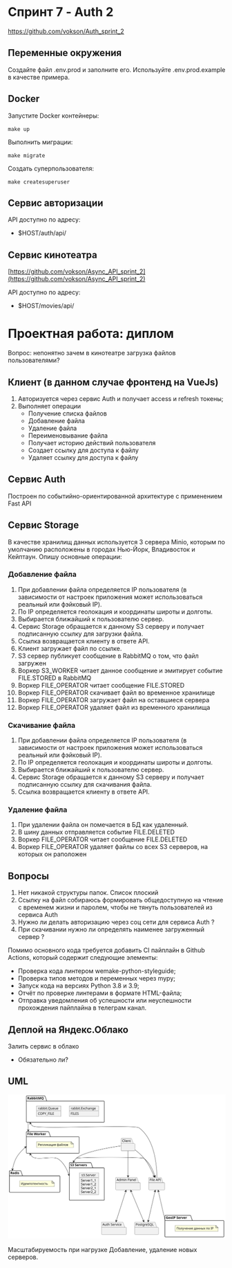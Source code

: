 # Спринт 7 - Auth 2
https://github.com/vokson/Auth_sprint_2

## Переменные окружения
Создайте файл .env.prod и заполните его. Используйте .env.prod.example в качестве примера.

## Docker
Запустите Docker контейнеры:
```console
make up
```

Выполнить миграции:
```console
make migrate
```

Создать суперпользователя:
```console
make createsuperuser
```

## Сервис авторизации
API доступно по адресу:
- $HOST/auth/api/

## Сервис кинотеатра
[https://github.com/vokson/Async_API_sprint_2](https://github.com/vokson/Async_API_sprint_2)

API доступно по адресу:
- $HOST/movies/api/


# Проектная работа: диплом

Вопрос: непонятно зачем в кинотеатре загрузка файлов пользователями?

##  Клиент (в данном случае фронтенд на VueJs)

1. Авторизуется через сервис Auth и получает access и refresh токены;
1. Выполняет операции
    - Получение списка файлов
    - Добавление файла
    - Удаление файла
    - Переименовывание файла
    - Получает историю действий пользователя
    - Создает ссылку для доступа к файлу
    - Удаляет ссылку для доступа к файлу

## Сервис Auth

Построен по событийно-ориентированной архитектуре с применением Fast API

## Сервис Storage

В качестве хранилищ данных используется 3 сервера Minio, которым по умолчанию расположены в городах Нью-Йорк, Владивосток и Кейптаун.
Опишу основные операции:

### Добавление файла
1. При добавлении файла определяется IP пользователя (в зависимости от настроек приложения может использоваться реальный или фэйковый IP).
1. По IP определяется геолокация и координаты широты и долготы.
1. Выбирается ближайший к пользователю сервер.
1. Сервис Storage обращается к данному S3 серверу и получает подписанную ссылку для загрузки файла.
1. Ссылка возвращаетcя клиенту в ответе API.
1. Клиент загружает файл по ссылке.
1. S3 сервер публикует сообщение в RabbitMQ о том, что файл загружен
1. Воркер S3_WORKER читает данное сообщение и эмитирует событие FILE.STORED в RabbitMQ
1. Воркер FILE_OPERATOR читает сообщение FILE.STORED
1. Воркер FILE_OPERATOR скачивает файл во временное хранилище
1. Воркер FILE_OPERATOR загружает файл на оставшиеся сервера
1. Воркер FILE_OPERATOR удаляет файл из временного хранилища

### Скачивание файла
1. При добавлении файла определяется IP пользователя (в зависимости от настроек приложения может использоваться реальный или фэйковый IP).
1. По IP определяется геолокация и координаты широты и долготы.
1. Выбирается ближайший к пользователю сервер.
1. Сервис Storage обращается к данному S3 серверу и получает подписанную ссылку для скачивания файла.
1. Ссылка возвращаетcя клиенту в ответе API.

### Удаление файла
1. При удалении файла он помечается в БД как удаленный.
1. В шину данных отправляется событие FILE.DELETED
1. Воркер FILE_OPERATOR читает сообщение FILE.DELETED
1. Воркер FILE_OPERATOR удаляет файлы со всех S3 серверов, на которых он раположен



## Вопросы
1. Нет никакой структуры папок. Список плоский
1. Ссылку на файл собираюсь формировать общедоступную на чтение с временем жизни и паролем, чтобы не тянуть пользователей из сервиса Auth
1. Нужно ли делать авторизацию через соц сети для сервиса Auth ?
1. При скачивании нужно ли определять наименее загруженный сервер ?

Помимо основного кода требуется добавить CI пайплайн в Github Actions, который содержит следующие элементы:
- Проверка кода линтером wemake-python-styleguide;
- Проверка типов методов и переменных через mypy;
- Запуск кода на версиях Python 3.8 и 3.9;
- Отчёт по проверке линтерами в формате HTML-файла;
- Отправка уведомления об успешности или неуспешности прохождения пайплайна в телеграм канал.

## Деплой на Яндекс.Облако
Залить сервис в облако
 - Обязательно ли?

 ## UML
![scheme](scheme.svg)


Масштабируемость при нагрузке
Добавление, удаление новых серверов.